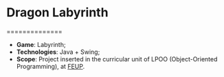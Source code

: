 # Dragon Labyrinth
==============
 - **Game**: Labyrinth;
 - **Technologies**: Java + Swing;
 - **Scope**: Project inserted in the curricular unit of LPOO (Object-Oriented Programming), at [FEUP](https://sigarra.up.pt/feup).

